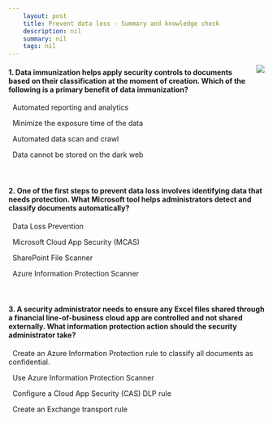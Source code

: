 ```yaml
---
    layout: post
    title: Prevent data loss - Summary and knowledge check
    description: nil
    summary: nil
    tags: nil
---
```



 <a target="_blank" href="https://docs.microsoft.com/en-us/learn/modules/m365-security-data-loss/summary-knowledge-check/"><i class="fas fa-external-link-alt"></i> </a>
 <img align="right" src="https://docs.microsoft.com/en-us/learn/achievements/prevent-data-loss.svg">
####  1. Data immunization helps apply security controls to documents based on their classification at the moment of creation. Which of the following is a primary benefit of data immunization?


<i class='far fa-square'></i> &nbsp;&nbsp;Automated reporting and analytics

<i class='fas fa-check-square' style='color: Dodgerblue;'></i> &nbsp;&nbsp;Minimize the exposure time of the data

<i class='far fa-square'></i> &nbsp;&nbsp;Automated data scan and crawl

<i class='far fa-square'></i> &nbsp;&nbsp;Data cannot be stored on the dark web
<br />
<br />
<br />

####  2. One of the first steps to prevent data loss involves identifying data that needs protection. What Microsoft tool helps administrators detect and classify documents automatically?


<i class='far fa-square'></i> &nbsp;&nbsp;Data Loss Prevention

<i class='far fa-square'></i> &nbsp;&nbsp;Microsoft Cloud App Security (MCAS)

<i class='far fa-square'></i> &nbsp;&nbsp;SharePoint File Scanner

<i class='fas fa-check-square' style='color: Dodgerblue;'></i> &nbsp;&nbsp;Azure Information Protection Scanner
<br />
<br />
<br />

####  3. A security administrator needs to ensure any Excel files shared through a financial line-of-business cloud app are controlled and not shared externally. What information protection action should the security administrator take?


<i class='far fa-square'></i> &nbsp;&nbsp;Create an Azure Information Protection rule to classify all documents as confidential.

<i class='far fa-square'></i> &nbsp;&nbsp;Use Azure Information Protection Scanner

<i class='fas fa-check-square' style='color: Dodgerblue;'></i> &nbsp;&nbsp;Configure a Cloud App Security (CAS) DLP rule

<i class='far fa-square'></i> &nbsp;&nbsp;Create an Exchange transport rule
<br />
<br />
<br />
